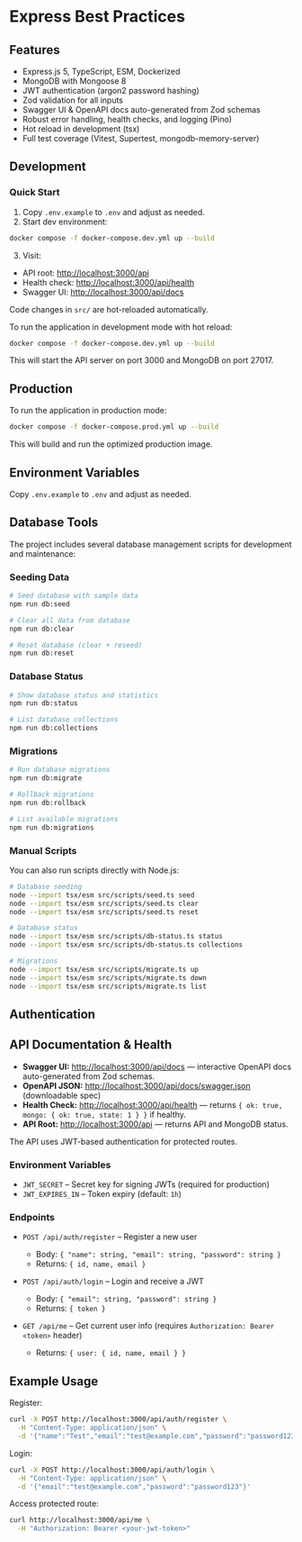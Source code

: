 # Express Best Practices

## Features

- Express.js 5, TypeScript, ESM, Dockerized
- MongoDB with Mongoose 8
- JWT authentication (argon2 password hashing)
- Zod validation for all inputs
- Swagger UI & OpenAPI docs auto-generated from Zod schemas
- Robust error handling, health checks, and logging (Pino)
- Hot reload in development (tsx)
- Full test coverage (Vitest, Supertest, mongodb-memory-server)

## Development

### Quick Start

1. Copy `.env.example` to `.env` and adjust as needed.
2. Start dev environment:

  ```bash
  docker compose -f docker-compose.dev.yml up --build
  ```

3. Visit:
  - API root: [http://localhost:3000/api](http://localhost:3000/api)
  - Health check: [http://localhost:3000/api/health](http://localhost:3000/api/health)
  - Swagger UI: [http://localhost:3000/api/docs](http://localhost:3000/api/docs)

Code changes in `src/` are hot-reloaded automatically.

To run the application in development mode with hot reload:

```bash
docker compose -f docker-compose.dev.yml up --build
```

This will start the API server on port 3000 and MongoDB on port 27017.

## Production

To run the application in production mode:

```bash
docker compose -f docker-compose.prod.yml up --build
```

This will build and run the optimized production image.

## Environment Variables

Copy `.env.example` to `.env` and adjust as needed.

## Database Tools

The project includes several database management scripts for development and maintenance:

### Seeding Data

```bash
# Seed database with sample data
npm run db:seed

# Clear all data from database
npm run db:clear

# Reset database (clear + reseed)
npm run db:reset
```

### Database Status

```bash
# Show database status and statistics
npm run db:status

# List database collections
npm run db:collections
```

### Migrations

```bash
# Run database migrations
npm run db:migrate

# Rollback migrations
npm run db:rollback

# List available migrations
npm run db:migrations
```

### Manual Scripts

You can also run scripts directly with Node.js:

```bash
# Database seeding
node --import tsx/esm src/scripts/seed.ts seed
node --import tsx/esm src/scripts/seed.ts clear
node --import tsx/esm src/scripts/seed.ts reset

# Database status
node --import tsx/esm src/scripts/db-status.ts status
node --import tsx/esm src/scripts/db-status.ts collections

# Migrations
node --import tsx/esm src/scripts/migrate.ts up
node --import tsx/esm src/scripts/migrate.ts down
node --import tsx/esm src/scripts/migrate.ts list
```

## Authentication

## API Documentation & Health

- **Swagger UI:** [http://localhost:3000/api/docs](http://localhost:3000/api/docs) — interactive OpenAPI docs auto-generated from Zod schemas.
- **OpenAPI JSON:** [http://localhost:3000/api/docs/swagger.json](http://localhost:3000/api/docs/swagger.json) (downloadable spec)
- **Health Check:** [http://localhost:3000/api/health](http://localhost:3000/api/health) — returns `{ ok: true, mongo: { ok: true, state: 1 } }` if healthy.
- **API Root:** [http://localhost:3000/api](http://localhost:3000/api) — returns API and MongoDB status.

The API uses JWT-based authentication for protected routes.

### Environment Variables
- `JWT_SECRET` – Secret key for signing JWTs (required for production)
- `JWT_EXPIRES_IN` – Token expiry (default: `1h`)

### Endpoints

- `POST /api/auth/register` – Register a new user
  - Body: `{ "name": string, "email": string, "password": string }`
  - Returns: `{ id, name, email }`

- `POST /api/auth/login` – Login and receive a JWT
  - Body: `{ "email": string, "password": string }`
  - Returns: `{ token }`

- `GET /api/me` – Get current user info (requires `Authorization: Bearer <token>` header)
  - Returns: `{ user: { id, name, email } }`

## Example Usage

Register:
```bash
curl -X POST http://localhost:3000/api/auth/register \
  -H "Content-Type: application/json" \
  -d '{"name":"Test","email":"test@example.com","password":"password123"}'
```

Login:
```bash
curl -X POST http://localhost:3000/api/auth/login \
  -H "Content-Type: application/json" \
  -d '{"email":"test@example.com","password":"password123"}'
```

Access protected route:
```bash
curl http://localhost:3000/api/me \
  -H "Authorization: Bearer <your-jwt-token>"
```